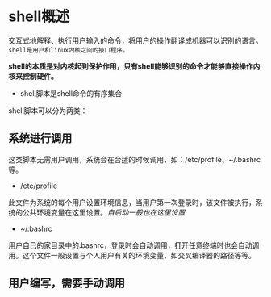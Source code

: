 # shell概述

交互式地解释、执行用户输入的命令，将用户的操作翻译成机器可以识别的语言。`shell是用户和linux内核之间的接口程序。`

**shell的本质是对内核起到保护作用，只有shell能够识别的命令才能够直接操作内核来控制硬件。**

+ shell脚本是shell命令的有序集合

shell脚本可以分为两类：

## 系统进行调用
这类脚本无需用户调用，系统会在合适的时候调用，如：/etc/profile、~/.bashrc等。
+ /etc/profile
  
此文件为系统的每个用户设置环境信息，当用户第一次登录时，该文件被执行，系统的公共环境变量在这里设置。*自启动一般也在这里设置*

+ ~/.bashrc

用户自己的家目录中的.bashrc，登录时会自动调用，打开任意终端时也会自动调用。这个文件一般设置与个人用户有关的环境变量，如交叉编译器的路径等等。

## 用户编写，需要手动调用